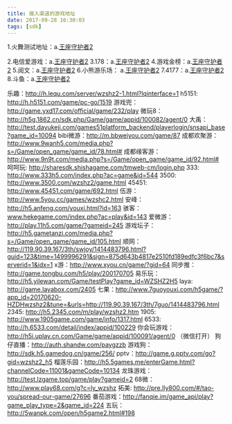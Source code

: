 ```yaml
---
title: 接入渠道的游戏地址
date: 2017-09-28 16:30:03
tags: [sdk]
---
```

1.火舞测试地址：a.[王座守护者2](http://dev.www.51h5.com/play/2430.html)
<!--more-->
2.电信爱游戏：a.[王座守护者2](http://h5.play.cn/pay/5135210.html)
3.178：a.[王座守护者2](http://s1.shz2.178.com)
4.游戏金榜：a.[王座守护者2](http://m.youxijinbang.com/game/play/wzshz2)
5.阅文：a.[王座守护者2](http://sy.qidian.com/api/syxs/sgame/Play.php?gameid=200570&serverid=1)
6.小熊游乐场： a.[王座守护者2]( http://test.g.ibeargame.com/enter-250)
7.4177：a.[王座守护者2](http://www.4177.com/game/10417?_wfs=1)
8.斗鱼：a.[王座守护者2](http://m.fengwanwl.com/game/index.php?id=26)

乐趣：http://h.lequ.com/server/wzshz2-1.html?lqinterface=1
h5151: http://h.h5151.com/game/pc-go/1519
游戏兜：http://game.yxd17.com/official/game/232/play
微玩8：http://h5g.1862.cn/sdk.php/Game/game/appid/100082/agent/0
大禹：http://test.dayukeji.com/games51platform_backend/playerlogin/snsapi_base?game_id=10094
bibi微游：http://m.bbweiyou.com/game/87
成都欢聚游：http://www.9wanh5.com/media.php?s=/Game/open_game/game_id/78.html#
成都缘客游：http://www.9n9t.com/media.php?s=/Game/open_game/game_id/92.html#
呵呵玩: http://sharesdk.shishagame.com/tmweb-cm/login.php
333: http://www.333h5.com/index.php?ac=game&id=544
3500: http://www.3500.com/wzshz2/game.html
45451: http://www.45451.com/game/692.html
伍游：http://www.5you.cc/games/wzshc2.html
安峰：http://h5.anfeng.com/youxi.html?id=163
骇客：www.hekegame.com/index.php?ac=play&id=143
爱微游：http://play.11h5.com/game/?gameid=245
游戏坛子：http://h5.gametanzi.com/media.php?s=/Game/open_game/game_id/105.html
顺网：http://119.90.39.167/3th/swjoy/1414483796.html?guid=123&time=1499996291&sign=875d643b4817e2510fd189edfc3f6bc7&serverid=1&idx=1
x游：http://www.xyou.cn/game/?gid=64
同步推：http://game.tongbu.com/h5/play/200170705
易乐玩：http://h5.yilewan.com/Game/testPlay?game_id=WZSHZ2H5
laya: http://game.layabox.com/2405
七果：http://www.7guoyouxi.com/h5game/?app_id=20170620-HZDHwzshz2&tune=&urls=http://119.90.39.167/3th/7guo/1414483796.html
2345: http://h5.2345.com/m/play/wzshz2.htm
1905: http://www.1905game.com/game/info/1317.html
6533: http://h.6533.com/detail/index/appid/100229
你会玩游戏：http://h5i.uplay.cn.com/Game/game/appid/100091/agent/0  （微信打开）
狗仔直播：http://auth.shandw.com/paygzzb
游戏狗：http://sdk.h5.gamedog.cn/game/256/
pptv：http://game.g.pptv.com/go?gid=wzshz2_h5
榴莲乐园：http://h5.5games.me/enterGame.html?channelCode=11001&gameCode=10134
龙珠游戏：http://test.lzgame.top/game/play?gameid=2
68微：http://www.play68.com/g?c=ly_wzshz
拓美: http://pre.lly800.com/#/tao-you/spread-our-game/27696
番茄游戏：http://fanqie.im/game_api/play?game_play_type=2&game_id=224
五玩：http://5wanpk.com/open/h5game2.html#198